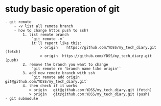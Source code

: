 # study basic operation of git

    - git remote
        - -v list all remote branch
        - how to change https push to ssh?
            1. list remote branch
                `git remote -v` 
                it'll report like this:
                    > origin    https://github.com/YDSS/my_tech_diary.git (fetch)
                    > origin  https://github.com/YDSS/my_tech_diary.git (push)
            2. remove the branch you want to change
                `git remote rm 'branch name like origin'`
            3. add new remote branch with ssh
                `git remote add origin git@github.com/YDSS/my_tech_diary.git`
            4. then check if it works
               > origin   git@github.com:YDSS/my_tech_diary.git (fetch)
               > origin   git@github.com:YDSS/my_tech_diary.git (push)
    - git submodule
